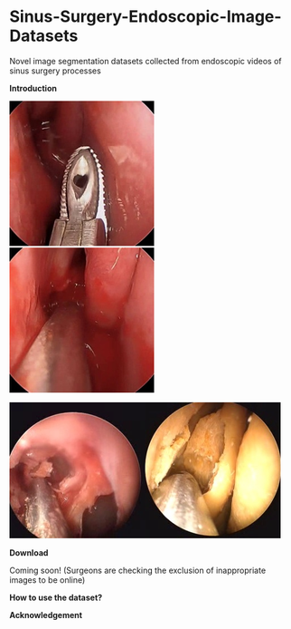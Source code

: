 # Sinus-Surgery-Endoscopic-Image-Datasets
Novel image segmentation datasets collected from endoscopic videos of sinus surgery processes

**Introduction**

![](https://github.com/SURA23/Sinus-Surgery-Endoscopic-Image-Datasets/blob/master/live-example1.jpg)![](https://github.com/SURA23/Sinus-Surgery-Endoscopic-Image-Datasets/blob/master/live-example2.jpg)


![](https://github.com/SURA23/Sinus-Surgery-Endoscopic-Image-Datasets/blob/master/cadaver-example1.jpg)![](https://github.com/SURA23/Sinus-Surgery-Endoscopic-Image-Datasets/blob/master/cadaver-example2.jpg)


**Download**

Coming soon! (Surgeons are checking the exclusion of inappropriate images to be online)

**How to use the dataset?**


**Acknowledgement**
